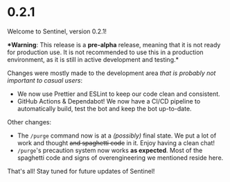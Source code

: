 # 0.2.1

Welcome to Sentinel, version 0.2.1!

**\*Warning**: This release is a **pre-alpha** release, meaning that it is not ready for production use. It is not
recommended to use this in a production environment, as it is still in active development and testing.\*

Changes were mostly made to the development area _that is probably not important to casual users_:

- We now use Prettier and ESLint to keep our code clean and consistent.
- GitHub Actions & Dependabot! We now have a CI/CD pipeline to automatically build, test the bot and keep the bot
  up-to-date.

Other changes:

- The `/purge` command now is at a _(possibly)_ final state. We put a lot of work and thought ~~and spaghetti code~~ in
  it. Enjoy having a clean chat!
- `/purge`'s precaution system now works **as expected**. Most of the spaghetti code and signs of overengineering we
  mentioned reside here.

That's all! Stay tuned for future updates of Sentinel!
